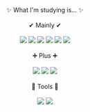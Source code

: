 <br />
 
<div align="center">
✨ What I'm studying is... ✨
</div>

<br />

<div align="center">
 ✔ Mainly ✔
</div>

<br />

<div align="center">
  <img src="https://img.shields.io/badge/HTML-E34F26?style=flat-square&logo=HTML5&logoColor=white"/> <img src="https://img.shields.io/badge/CSS-1572B6?style=flat-square&logo=CSS3&logoColor=white"/> <img src="https://img.shields.io/badge/JavaScript-F7DF1E?style=flat-square&logo=JavaScript&logoColor=white"/> <img src="https://img.shields.io/badge/React-61DAFB?style=flat-square&logo=React&logoColor=white"/> <img src="https://img.shields.io/badge/Next.js-000000?style=flat-square&logo=Next.js&logoColor=white"/> <img src="https://img.shields.io/badge/Redux-764ABC?style=flat-square&logo=Redux&logoColor=white"/>
</div>

<br />

<div align="center">
  ➕ Plus ➕
</div>

<br />

<div align="center">
  <img src="https://img.shields.io/badge/Python-3776AB?style=flat-square&logo=Python&logoColor=white"/> <img src="https://img.shields.io/badge/Velog-20C997?style=flat-square&logo=Velog&logoColor=white"/> <img src="https://img.shields.io/badge/Notion-000000?style=flat-square&logo=Notion&logoColor=white"/>
</div>

<br />

<div align="center">
  🔨 Tools 🔨
</div>

<br />

<div align="center">
  <img src="https://img.shields.io/badge/Visual Studio Code-007ACC?style=flat-square&logo=Visual Studio Code&logoColor=white"/> <a href="https://github.com/sagongjieun"><img src="https://img.shields.io/badge/GitHub-181717?style=flat-square&logo=GitHub&logoColor=white"/></a>
</div>
